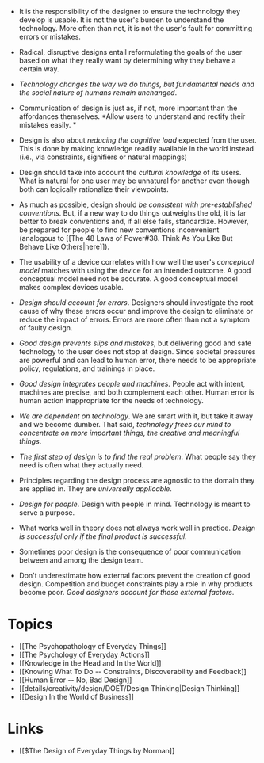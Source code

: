 * It is the responsibility of the designer to ensure the technology they develop is usable. It is not the user's burden to understand the technology. More often than not, it is not the user's fault for committing errors or mistakes. 
* Radical, disruptive designs  entail reformulating the goals of the user based on what they really want by determining why they behave a certain way.
* *Technology changes the way we do things, but fundamental needs and the social nature of humans remain unchanged*.


* Communication of design is just as, if not, more important than the affordances themselves. *Allow users to understand and rectify their mistakes easily. *
* Design is also about *reducing the cognitive load* expected from the user. This is done by making knowledge readily available in the world instead (i.e., via constraints, signifiers or natural mappings)
* Design should take into account the *cultural knowledge* of its users. What is natural for one user may be unnatural for another even though both can logically rationalize their viewpoints.
* As much as possible, design should *be consistent with pre-established conventions*. But, if a new way to do things outweighs the old, it is far better to break conventions and, if all else fails, standardize. However, be prepared for people to find new conventions inconvenient (analogous to [[The 48 Laws of Power#38. Think As You Like But Behave Like Others|here]]).
* The usability of a device correlates with how well the user's *conceptual model* matches with using the device for an intended outcome. A good conceptual model need not be accurate. A good conceptual model makes complex devices usable.
* *Design should account for errors*. Designers should investigate the root cause of why these errors occur and improve the design to eliminate or reduce the impact of errors. Errors are more often than not a symptom of faulty design.

* *Good design prevents slips and mistakes*, but delivering good and safe technology to the user does not stop at design. Since societal pressures are powerful and can lead to human error, there needs to be appropriate policy, regulations, and trainings in place.
* *Good design integrates people and machines.* People act with intent, machines are precise, and both complement each other. Human error is human action inappropriate for the needs of technology.
* *We are dependent on technology*. We are smart with it, but take it away and we become dumber. That said, *technology frees our mind to concentrate on more important things, the creative and meaningful things*. 

* *The first step of design is to find the real problem*. What people say they need is often what they actually need.
* Principles regarding the design process are agnostic to the domain they are applied in. They are *universally applicable*.
* *Design for people*. Design with people in mind. Technology is meant to serve a purpose.
* What works well in theory does not always work well in practice. *Design is successful only if the final product is successful*.

* Sometimes poor design is the consequence of poor communication between and among the design team. 
* Don't underestimate how external factors prevent the creation of good design. Competition and budget constraints play a role in why products become poor. *Good designers account for these external factors*. 
# Topics
* [[The Psychopathology of Everyday Things]]
* [[The Psychology of Everyday Actions]]
* [[Knowledge in the Head and In the World]]
* [[Knowing What To Do -- Constraints, Discoverability and Feedback]]
* [[Human Error -- No, Bad Design]]
* [[details/creativity/design/DOET/Design Thinking|Design Thinking]]
* [[Design In the World of Business]]

# Links
* [[$The Design of Everyday Things by Norman]]